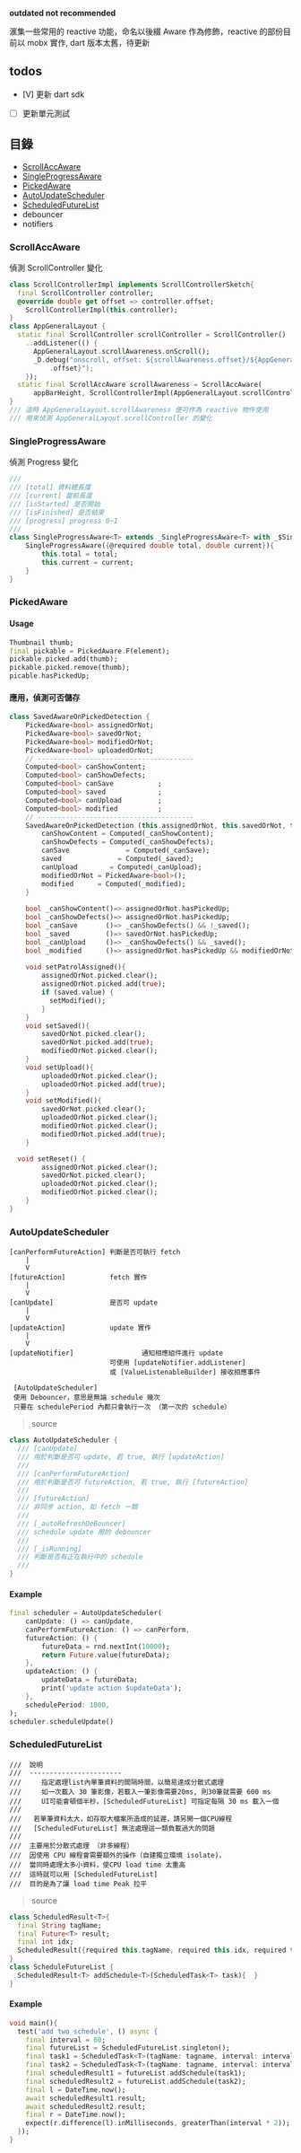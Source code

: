 __outdated not recommended__

滙集一些常用的 reactive 功能，命名以後綴 Aware 作為修飾，reactive 的部份目前以 mobx 實作, dart 版本太舊，待更新 

## todos
- [V] 更新 dart sdk
- [ ] 更新單元測試

## 目錄
- [ScrollAccAware](#ScrollAccAware)
- [SingleProgressAware](#SingleProgressAware)
- [PickedAware](#PickedAware)
- [AutoUpdateScheduler](#AutoUpdateScheduler)
- [ScheduledFutureList](#ScheduledFutureList)
- debouncer
- notifiers

### ScrollAccAware
偵測 ScrollController 變化
```dart
class ScrollControllerImpl implements ScrollControllerSketch{
  final ScrollController controller;
  @override double get offset => controller.offset;
	ScrollControllerImpl(this.controller);
}
class AppGeneralLayout {
  static final ScrollController scrollController = ScrollController()
    ..addListener(() {
      AppGeneralLayout.scrollAwareness.onScroll();
      _D.debug("onscroll, offset: ${scrollAwareness.offset}/${AppGeneralLayout.scrollController
          .offset}");
    });
  static final ScrollAccAware scrollAwareness = ScrollAccAware(
      appBarHeight, ScrollControllerImpl(AppGeneralLayout.scrollController));
}
/// 這時 AppGeneralLayout.scrollAwareness 便可作為 reactive 物件使用
/// 用來偵測 AppGeneralLayout.scrollController 的變化
```

### SingleProgressAware
偵測 Progress 變化
```dart
///
/// [total] 資料總長度
/// [current] 當前長度
/// [isStarted] 是否開始
/// [isFinished] 是否結束
/// [progress] progress 0~1
/// 
class SingleProgressAware<T> extends _SingleProgressAware<T> with _$SingleProgressAware<T>{
	SingleProgressAware({@required double total, double current}){
		this.total = total;
		this.current = current;
	}
}
```

### PickedAware
#### Usage
```dart
Thumbnail thumb;
final pickable = PickedAware.F(element);
pickable.picked.add(thumb);
pickable.picked.remove(thumb);
picable.hasPickedUp;
```
#### 應用，偵測可否儲存
```dart
class SavedAwareOnPickedDetection {
	PickedAware<bool> assignedOrNot;
	PickedAware<bool> savedOrNot;
	PickedAware<bool> modifiedOrNot;
	PickedAware<bool> uploadedOrNot;
	// ---------------------------------------
	Computed<bool> canShowContent;
	Computed<bool> canShowDefects;
	Computed<bool> canSave 			 ;
	Computed<bool> saved   			 ;
	Computed<bool> canUpload 		 ;
	Computed<bool> modified 		 ;
	// ---------------------------------------
	SavedAwareOnPickedDetection (this.assignedOrNot, this.savedOrNot, this.uploadedOrNot){
		canShowContent = Computed(_canShowContent);
		canShowDefects = Computed(_canShowDefects);
		canSave 			 = Computed(_canSave);
		saved 			   = Computed(_saved);
		canUpload 		 = Computed(_canUpload);
		modifiedOrNot = PickedAware<bool>();
		modified      = Computed(_modified);
	}
	
	bool _canShowContent()=> assignedOrNot.hasPickedUp;
	bool _canShowDefects()=> assignedOrNot.hasPickedUp;
	bool _canSave       ()=> _canShowDefects() && !_saved();
	bool _saved         ()=> savedOrNot.hasPickedUp;
	bool _canUpload     ()=> _canShowDefects() && _saved();
	bool _modified      ()=> assignedOrNot.hasPickedUp && modifiedOrNot.hasPickedUp;
	
	void setPatrolAssigned(){
		assignedOrNot.picked.clear();
		assignedOrNot.picked.add(true);
		if (saved.value) {
		  setModified();
		}
	}
	void setSaved(){
		savedOrNot.picked.clear();
		savedOrNot.picked.add(true);
		modifiedOrNot.picked.clear();
	}
	void setUpload(){
		uploadedOrNot.picked.clear();
		uploadedOrNot.picked.add(true);
	}
	void setModified(){
		savedOrNot.picked.clear();
		uploadedOrNot.picked.clear();
		modifiedOrNot.picked.clear();
		modifiedOrNot.picked.add(true);
	}

  void setReset() {
		assignedOrNot.picked.clear();
		savedOrNot.picked.clear();
		uploadedOrNot.picked.clear();
		modifiedOrNot.picked.clear();
	}
}

```

### AutoUpdateScheduler
```
[canPerformFutureAction] 判斷是否可執行 fetch
    |
    V
[futureAction]           fetch 實作
    |
    V
[canUpdate]              是否可 update
    |
    V
[updateAction]           update 實作
    |
    V
[updateNotifier]				 通知相應組件進行 update
                         可使用 [updateNotifier.addListener]
                         或 [ValueListenableBuilder] 接收相應事件

 [AutoUpdateScheduler]
 使用 Debouncer，意思是無論 schedule 幾次
 只要在 schedulePeriod 內都只會執行一次 （第一次的 schedule）
```
> source
```dart
class AutoUpdateScheduler {
  /// [canUpdate]
  /// 用於判斷是否可 update, 若 true, 執行 [updateAction]
  ///
  /// [canPerformFutureAction]
  /// 用於判斷是否可 futureAction, 若 true, 執行 [futureAction]
  ///
  /// [futureAction]
  /// 非同步 action, 如 fetch 一類
  ///
  /// [_autoRefreshDeBouncer]
  /// schedule update 用的 debouncer
  ///
  /// [_isRunning]
  /// 判斷是否有正在執行中的 schedule
  ///
}
```

#### Example
```dart
final scheduler = AutoUpdateScheduler(
    canUpdate: () => canUpdate,
    canPerformFutureAction: () => canPerform,
    futureAction: () {
        futureData = rnd.nextInt(10000);
        return Future.value(futureData);
    },
    updateAction: () {
        updateData = futureData;
        print('update action $updateData');
    },
    schedulePeriod: 1000,
);
scheduler.scheduleUpdate()
```

### ScheduledFutureList
```
///  說明
///  -----------------------
///  	指定處理list內單筆資料的間隔時間，以簡易達成分散式處理
/// 	如一次載入 30 筆影像，若載入一筆影像需要20ms, 則30筆就需要 600 ms
///     UI可能會頓個半秒，[ScheduledFutureList] 可指定每隔 30 ms 載入一個
///
///   若單筆資料太大，如存取大檔案所造成的延遲，請另開一個CPU線程
///   [ScheduledFutureList] 無法處理這一類負載過大的問題
///
///  主要用於分散式處理 （非多線程）
///  因使用 CPU 線程會需要額外的操作（自建獨立環境 isolate)，
///  當同時處理太多小資料，使CPU load time 太重高
///  這時就可以用 [ScheduledFutureList]
///  目的是為了讓 load time Peak 拉平  
```

> source
```dart
class ScheduledResult<T>{
  final String tagName;
  final Future<T> result;
  final int idx;
  ScheduledResult({required this.tagName, required this.idx, required this.result});
}
class ScheduleFutureList {
  ScheduledResult<T> addSchedule<T>(ScheduledTask<T> task){  }
}
```

#### Example
```dart
void main(){
  test('add two schedule', () async {
    final interval = 60;
    final futureList = ScheduledFutureList.singleton();
    final task1 = ScheduledTask<T>(tagName: tagname, interval: interval, action: action);
    final task2 = ScheduledTask<T>(tagName: tagname, interval: interval, action: action);
    final scheduledResult1 = futureList.addSchedule(task1);
    final scheduledResult2 = futureList.addSchedule(task2);
    final l = DateTime.now();
    await scheduledResult1.result;
    await scheduledResult2.result;
    final r = DateTime.now();
    expect(r.difference(l).inMilliseconds, greaterThan(interval * 2));
  });
}
```





[autoupdate-test]: ./test/io.cmd.test.dart
[bhaviors-test]: ./test/io.codec.test.dart
[dbouncer-test]: ./test/io.glob.test.dart
[schedule-test]: ./test/io.logger.test.dart
[group_aware-test]: ./test/fileio.test.dart
[portfolio]: https://gordianknotC.github.io/portfolio2019Fl



